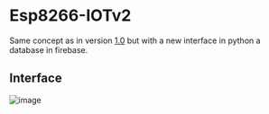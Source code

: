 # Esp8266-IOTv2
Same concept as in version [1.0](https://github.com/YoungKippur/Esp8266-IOT) but with a new interface in python a database in firebase.

## Interface
![image](https://user-images.githubusercontent.com/82680610/133864899-bae140f4-7add-49df-a56b-a1e5cd08e628.png)
